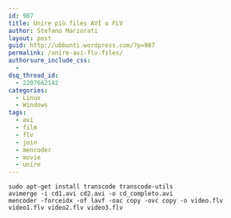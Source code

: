 ```yaml
---
id: 987
title: Unire più files AVI o FLV
author: Stefano Marzorati
layout: post
guid: http://ubbunti.wordpress.com/?p=987
permalink: /unire-avi-flv-files/
authorsure_include_css:
  - 
dsq_thread_id:
  - 2207662142
categories:
  - Linux
  - Windows
tags:
  - avi
  - film
  - flv
  - join
  - mencoder
  - movie
  - unire
---
```

`sudo apt-get install transcode transcode-utils`  
`avimerge -i cd1.avi cd2.avi -o cd_completo.avi`  
`mencoder -forceidx -of lavf -oac copy -ovc copy -o video.flv video1.flv video2.flv video3.flv`